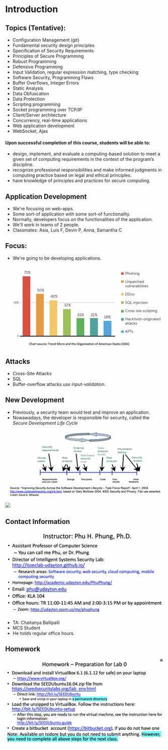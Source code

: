# Introduction

## **Topics (Tentative):**

* Configuration Management (git)
* Fundamental security design principles
* Specification of Security Requirements
* Principles of Secure Programming
* Robust Programming
* Defensive Programming
* Input Validation, regular expression matching, type checking
* Software Security, Programming Flaws
* Buffer Overflows, Integer Errors
* Static Analysis
* Data Obfuscation
* Data Protection
* Scripting programming
* Socket programming over TCP/IP
* Client/Server architecture
* Concurrency, real-time applications
* Web application development
* WebSocket, Ajax

#### **Upon successful completion of this course, students will be able to:**

* design, implement, and evaluate a computing-based solution to meet a given set of computing requirements in the context of the program’s discipline.
* recognize professional responsibilities and make informed judgments in computing practice based on legal and ethical principles.
* have knowledge of principles and practices for secure computing.

## Application Development

* We're focusing on web-apps.
* Some sort-of application with some sort-of functionality.
* Normally, developers focus on the functionalities of the application.
* We'll work in teams of 2 people.
* Classmates: Asia, Luis F, Devin P, Anna, Samantha C

## Focus:

* We're going to be developing applications.

![](<../../../.gitbook/assets/image (398).png>)

## Attacks

* Cross-Site Attacks
* SQL
* Buffer-overflow attacks _use input-validation_.

## New Development

* Previously, a security team would test and improve an application.
* Nowawadays, the developer is responsible for security, called the _Secure Development Life Cycle_

![](<../../../.gitbook/assets/image (399).png>)

![](<../../../.gitbook/assets/image (46) (1) (1).png>)

## Contact Information

![](<../../../.gitbook/assets/image (400).png>)

* TA: Chaitanya Ballipalli
* MCS Student
* He holds regular office hours.

## Homework

![](<../../../.gitbook/assets/image (401).png>)
